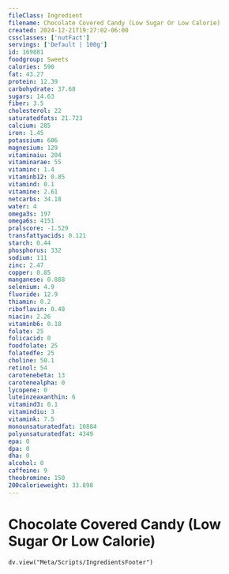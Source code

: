 ```yaml
---
fileClass: Ingredient
filename: Chocolate Covered Candy (Low Sugar Or Low Calorie)
created: 2024-12-21T19:27:02-06:00
cssclasses: ['nutFact']
servings: ['Default | 100g']
id: 169881
foodgroup: Sweets
calories: 590
fat: 43.27
protein: 12.39
carbohydrate: 37.68
sugars: 14.63
fiber: 3.5
cholesterol: 22
saturatedfats: 21.723
calcium: 285
iron: 1.45
potassium: 606
magnesium: 129
vitaminaiu: 204
vitaminarae: 55
vitaminc: 1.4
vitaminb12: 0.85
vitamind: 0.1
vitamine: 2.61
netcarbs: 34.18
water: 4
omega3s: 197
omega6s: 4151
pralscore: -1.529
transfattyacids: 0.121
starch: 0.44
phosphorus: 332
sodium: 111
zinc: 2.47
copper: 0.85
manganese: 0.888
selenium: 4.9
fluoride: 12.9
thiamin: 0.2
riboflavin: 0.48
niacin: 2.26
vitaminb6: 0.18
folate: 25
folicacid: 0
foodfolate: 25
folatedfe: 25
choline: 50.1
retinol: 54
carotenebeta: 13
carotenealpha: 0
lycopene: 0
luteinzeaxanthin: 6
vitamind3: 0.1
vitamindiu: 3
vitamink: 7.5
monounsaturatedfat: 10884
polyunsaturatedfat: 4349
epa: 0
dpa: 0
dha: 0
alcohol: 0
caffeine: 9
theobromine: 150
200calorieweight: 33.898
---
```


# Chocolate Covered Candy (Low Sugar Or Low Calorie)

```dataviewjs
dv.view("Meta/Scripts/IngredientsFooter")
```